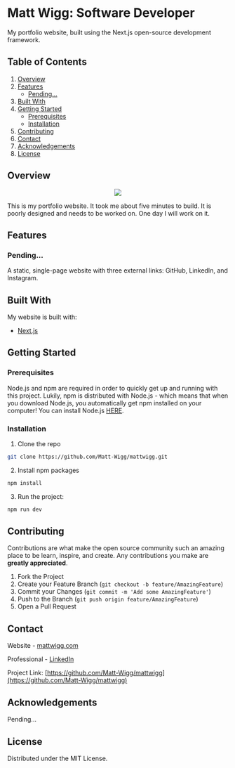 # Matt Wigg: Software Developer
My portfolio website, built using the Next.js open-source development framework.

## Table of Contents

1. [Overview](#overview)
2. [Features](#features)
    * [Pending...](#pending)
3. [Built With](#built-with)
4. [Getting Started](#getting-started)
    * [Prerequisites](#prerequisites)
    * [Installation](#installation)
5. [Contributing](#contributing)
6. [Contact](#contact)
7. [Acknowledgements](#acknowledgements)
8. [License](#license)


## Overview
<p align="center" height="200"><img src="https://i.imgur.com/DPosm5E.png"></p>
<p>This is my portfolio website. It took me about five minutes to build. It is poorly designed and needs to be worked on. One day I will work on it.</p>

## Features

### Pending...
A static, single-page website with three external links: GitHub, LinkedIn, and Instagram.

## Built With

My website is built with:
* [Next.js](https://nextjs.org/)

## Getting Started

### Prerequisites

Node.js and npm are required in order to quickly get up and running with this project. Lukily, npm is distributed with Node.js - which means that when you download Node.js, you automatically get npm installed on your computer! You can install Node.js [HERE](https://nodejs.org/en/).


### Installation

1. Clone the repo
```sh
git clone https://github.com/Matt-Wigg/mattwigg.git
```
2. Install npm packages
```sh
npm install
```
3. Run the project:
```sh
npm run dev
```

## Contributing

Contributions are what make the open source community such an amazing place to be learn, inspire, and create. Any contributions you make are **greatly appreciated**.

1. Fork the Project
2. Create your Feature Branch (`git checkout -b feature/AmazingFeature`)
3. Commit your Changes (`git commit -m 'Add some AmazingFeature'`)
4. Push to the Branch (`git push origin feature/AmazingFeature`)
5. Open a Pull Request

## Contact

Website - [mattwigg.com](https://www.mattwigg.com/)

Professional - [LinkedIn](https://www.linkedin.com/in/matt-wigg/)

Project Link: [https://github.com/Matt-Wigg/mattwigg](https://github.com/Matt-Wigg/mattwigg)

## Acknowledgements

Pending...

## License

Distributed under the MIT License.
